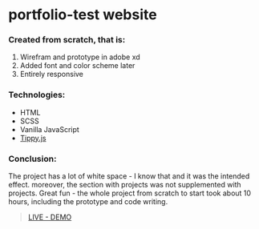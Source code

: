 # portfolio-test website

### Created from scratch, that is:
1. Wirefram and prototype in adobe xd
2. Added font and color scheme later
3. Entirely responsive

### Technologies:
* HTML
* SCSS
* Vanilla JavaScript
* [Tippy.js](https://github.com/atomiks/tippyjs)

### Conclusion:
The project has a lot of white space - I know that and it was the intended effect. moreover, the section with projects was not supplemented with projects.
Great fun - the whole project from scratch to start took about 10 hours, including the prototype and code writing.


> [LIVE - DEMO](https://dandrok.github.io/portfolio-test/?target=_blank)

